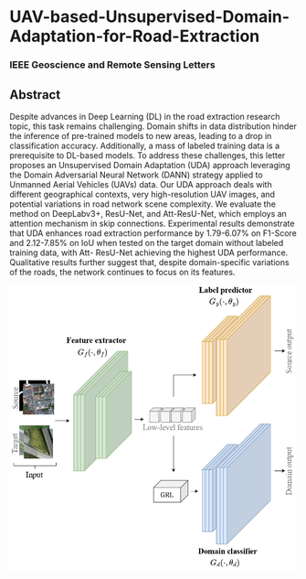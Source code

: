 # UAV-based-Unsupervised-Domain-Adaptation-for-Road-Extraction
### IEEE Geoscience and Remote Sensing Letters
##

## Abstract
Despite advances in Deep Learning (DL) in the road extraction research topic, this task remains challenging. Domain shifts in data distribution hinder the inference of pre-trained models to new areas, leading to a drop in classification accuracy. Additionally, a mass of labeled training data is a prerequisite to DL-based models. To address these challenges, this letter proposes an Unsupervised Domain Adaptation (UDA) approach leveraging the Domain Adversarial Neural Network (DANN) strategy applied to Unmanned Aerial Vehicles (UAVs) data. Our UDA approach deals with different geographical contexts, very high-resolution UAV images, and potential variations in road network scene complexity. We evaluate the method on DeepLabv3+, ResU-Net, and Att-ResU-Net, which employs an attention mechanism in skip connections. Experimental results demonstrate that UDA enhances road extraction performance by 1.79-6.07% on F1-Score and 2.12-7.85% on IoU when tested on the target domain without labeled training data, with Att- ResU-Net achieving the highest UDA performance. Qualitative results further suggest that, despite domain-specific variations of the roads, the network continues to focus on its features.

![](figures/dann_method.jpg)
